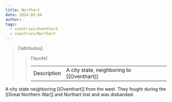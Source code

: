 ```yaml
---
title: Northart
date: 2024-05-04
author: 
tags:
  - countries/Oventhart
  - countries/Northart
---
```


> [!attributes]
> 
> > [!quote]
> >
> > | | |
> > | --- | --- |
> > | Description | A city state, neighboring to [[Oventhart]] |

A city state neighboring [[Oventhart]] from the west. They fought during the [[Great Northern War]] and Northart lost and was disbanded.